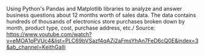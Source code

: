 Using Python's Pandas and Matplotlib libraries to analyze and answer business questions about 12 months worth of sales data. The data contains hundreds of thousands of electronics store purchases broken down by month, product type, cost, purchase address, etc./
Source: https://www.youtube.com/watch?v=eMOA1pPVUc4&list=PLC69bVSazf4qAZj2aFmsYhAn7FeD6cQ0E&index=3&ab_channel=KeithGalli